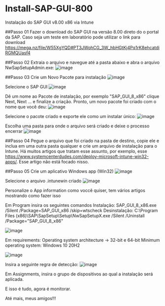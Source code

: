 # Install-SAP-GUI-800
Instalação do SAP GUI v8.00 x86 via Intune

##Passo 01
Fazer o download do SAP GUI na versão 8.00 direto do o portal da SAP.
Caso seja um teste em laboratório pode utilizar o link para download https://mega.nz/file/W55XgYQD#PT3JWohCG_3W_hbHGtKj4Pq1rK8ehcatdiRGMQUasf4

##Passo 02
Extraia o arquivo e navegue até a pasta abaixo e abra o arquivo NwSapSetupAdmin.exe:
![image](https://github.com/user-attachments/assets/f5c3ad03-592f-4583-b44a-537866945b46)


##Passo 03
Crie um Novo Pacote para instalação
![image](https://github.com/user-attachments/assets/9c22c4f2-c3f1-4925-a7a5-6ce70d9dddd5)

Selecione o SAP GUI
![image](https://github.com/user-attachments/assets/6c70d75c-636f-49eb-9668-92573ab374ba)

Dê um nome ao Pacote de instalação, por exemplo "SAP_GUI_8_x86" clique Next, Next ... e finalize a criação. Pronto, um novo pacote foi criado com o nome que você deu:
![image](https://github.com/user-attachments/assets/80cfa5ba-96c7-4b22-af1c-4747687d3a1c)

Selecione o pacote criado e exporte ele como um instalar único:
![image](https://github.com/user-attachments/assets/a5ec753f-919d-4c68-9294-f8cde075815c)

Escolha uma pasta para onde o arquivo será criado e deixe o processo encerrar
![image](https://github.com/user-attachments/assets/9e162e51-04c5-434c-8cf7-1237e47a11de)

##Passo 04
Pegue o arquivo que foi criado na pasta de destino, copie ele e inclua em uma outra pasta qualquer e crie um arquivo de instalação para o Intune.
Há muitos artigos que tratam esse assunto, por exemplo, esse https://www.systemcenterdudes.com/deploy-microsoft-intune-win32-apps/.
Esse artigo não está focado nisso.

##Passo 05
Crie um aplicativo Windows app (Win32)
![image](https://github.com/user-attachments/assets/832cb43d-7d20-4599-84ba-e67f11da6211)

Selecione o arquivo .intunewin criado
![image](https://github.com/user-attachments/assets/c9e4964a-9a19-4830-abf2-9da8892a424a)

Personalize o App information como voccê quiser, tem vários artigos mostrando como fazer isso

Em Program insira os seguintes comandos
Instalação: SAP_GUI_8_x86.exe /Silent /Package=SAP_GUI_x86 /skip=wtscheck
Desinstalação: C:\Program Files (x86)\SAP\SapSetup\Setup\NwSapSetupX.exe /Silent /Uninstall /Package="SAP_GUI_8_x86"

![image](https://github.com/user-attachments/assets/32121e46-5b99-479f-a82d-7748af4d477b)

Em requirements:
Operating system architecture -> 32-bit e 64-bit
Minimum operating system: Windows 10 20H2

![image](https://github.com/user-attachments/assets/3bfefce1-213c-458e-ab07-3d7c0e246d61)

Insira a seguinte regra de detecção:
![image](https://github.com/user-attachments/assets/e5781c5e-2ee8-4336-810d-44a3756c8d51)


Em Assignments, insira o grupo de dispositivos ao qual a instalação será aplicada.


E isso é tudo, agora é monitorar.

Até mais, meus amigos!!!












